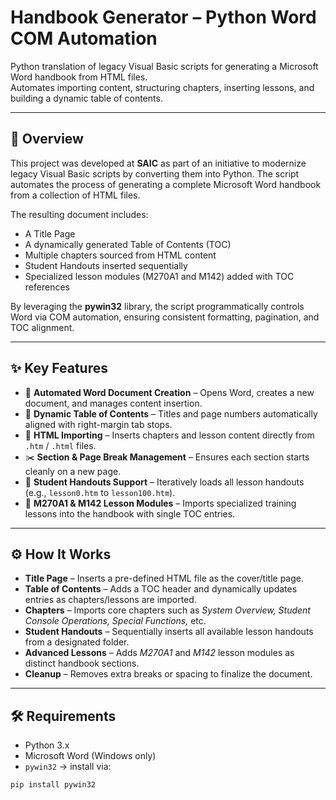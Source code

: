 # Handbook Generator – Python Word COM Automation

Python translation of legacy Visual Basic scripts for generating a Microsoft Word handbook from HTML files.  
Automates importing content, structuring chapters, inserting lessons, and building a dynamic table of contents.

---

## 📖 Overview
This project was developed at **SAIC** as part of an initiative to modernize legacy Visual Basic scripts by converting them into Python. The script automates the process of generating a complete Microsoft Word handbook from a collection of HTML files.

The resulting document includes:
-  A Title Page  
-  A dynamically generated Table of Contents (TOC)  
-  Multiple chapters sourced from HTML content  
-  Student Handouts inserted sequentially  
-  Specialized lesson modules (M270A1 and M142) added with TOC references  

By leveraging the **pywin32** library, the script programmatically controls Word via COM automation, ensuring consistent formatting, pagination, and TOC alignment.

---

## ✨ Key Features
- 📄 **Automated Word Document Creation** – Opens Word, creates a new document, and manages content insertion.  
- 📑 **Dynamic Table of Contents** – Titles and page numbers automatically aligned with right-margin tab stops.  
- 📂 **HTML Importing** – Inserts chapters and lesson content directly from `.htm` / `.html` files.  
- ✂️ **Section & Page Break Management** – Ensures each section starts cleanly on a new page.  
- 🧾 **Student Handouts Support** – Iteratively loads all lesson handouts (e.g., `lesson0.htm` to `lesson100.htm`).  
- 🚀 **M270A1 & M142 Lesson Modules** – Imports specialized training lessons into the handbook with single TOC entries.  

---

## ⚙️ How It Works
-  **Title Page** – Inserts a pre-defined HTML file as the cover/title page.  
-  **Table of Contents** – Adds a TOC header and dynamically updates entries as chapters/lessons are imported.  
-  **Chapters** – Imports core chapters such as *System Overview, Student Console Operations, Special Functions,* etc.  
-  **Student Handouts** – Sequentially inserts all available lesson handouts from a designated folder.  
-  **Advanced Lessons** – Adds *M270A1* and *M142* lesson modules as distinct handbook sections.  
-  **Cleanup** – Removes extra breaks or spacing to finalize the document.  

---

## 🛠️ Requirements
-  Python 3.x  
-  Microsoft Word (Windows only)  
-  `pywin32` → install via:  
  ```bash
  pip install pywin32
